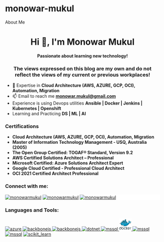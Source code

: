 # monowar-mukul
About Me

<h1 align="center">Hi 👋, I'm Monowar Mukul</h1>
<h4 align="center">Passionate about learning new technology!</h4>
<h3 align="center">The views expressed on this blog are my own and do not reflect the views of my current or previous workplaces!</h3>


- 💬 Expertise in **Cloud Architecture (AWS, AZURE, GCP, OCI), Automation, Migration**
- 📫 Email to reach me **monowar.mukul@gmail.com**
- Experience is using Devops utilities **Ansible | Docker | Jenkins | Kubernetes | Openshift**
- Learning and Practicing **DS | ML | AI**

<h3 align="left">Certifications</h3>


- **Cloud Architecture (AWS, AZURE, GCP, OCI), Automation, Migration**
- **Master of Information Technology Management - USQ, Australia (2005)**
- **The Open Group Certified: TOGAF® Standard, Version 9.2**
- **AWS Certified Solutions Architect – Professional**
- **Microsoft Certified: Azure Solutions Architect Expert** 
- **Google Cloud Certified - Professional Cloud Architect**
- **OCI 2021 Certified Architect Professional**

<h3 align="left">Connect with me:</h3>
<p align="left" style="background: #ffffff;"><a href="https://www.linkedin.com/in/monowarmukul/" target="blank"><img align="center" src="https://cdn.jsdelivr.net/npm/simple-icons@3.0.1/icons/linkedin.svg" alt="monowarmukul" height="30" width="40" /></a>
<a href="https://monowar-mukul.medium.com/" target="blank"><img align="center" src="https://cdn.jsdelivr.net/npm/simple-icons@3.0.1/icons/medium.svg" alt="monowarmukul" height="30" width="40" /></a>
<a href="https://hub.docker.com/u/banglamon" target="blank"><img align="center" src="https://cdn.jsdelivr.net/npm/simple-icons@3.0.1/icons/docker.svg" alt="monowarmukul" height="30" width="40" /></a></p>

<h3 align="left">Languages and Tools:</h3>
<p align="left"> <a href="https://azure.microsoft.com/en-in/" target="_blank"> <img src="https://www.vectorlogo.zone/logos/microsoft_azure/microsoft_azure-icon.svg" alt="azure" width="40" height="40"/> </a> <a href="https://aws.amazon.com/console/" target="_blank"> <img src="https://cdn.jsdelivr.net/npm/simple-icons@3.0.1/icons/amazon.svg" alt="backbonejs" width="40" height="40"/> </a> <a href="https://cloud.google.com/cloud-console/" target="_blank"> <img src="https://cdn.jsdelivr.net/npm/simple-icons@3.13.0/icons/googlecloud.svg" alt="backbonejs" width="40" height="40"/> </a> <a href="https://oracle.com/" target="_blank"> <img src="https://cdn.jsdelivr.net/npm/simple-icons@3.0.1/icons/oracle.svg" alt="dotnet" width="40" height="40"/> </a> <a href="https://www.ansible.com/" target="_blank"> <img src="https://cdn.jsdelivr.net/npm/simple-icons@3.0.1/icons/ansible.svg" alt="mssql" width="40" height="40"/> </a> <a href="https://www.docker.com/" target="_blank"> <img src="https://raw.githubusercontent.com/devicons/devicon/master/icons/docker/docker-original-wordmark.svg" alt="docker" width="40" height="40"/> </a> <a href="https://www.postgresql.org/" target="_blank"> <img src="https://cdn.jsdelivr.net/npm/simple-icons@3.0.1/icons/postgresql.svg" alt="mssql" width="40" height="40"/> </a> <a href="https://jupyter.org/" target="_blank"> <img src="https://cdn.jsdelivr.net/npm/simple-icons@3.0.1/icons/jupyter.svg" alt="mssql" width="40" height="40"/></a> <a href="https://scikit-learn.org/" target="_blank"> <img src="https://upload.wikimedia.org/wikipedia/commons/0/05/Scikit_learn_logo_small.svg" alt="scikit_learn" width="40" height="40"/> </a> </p>

